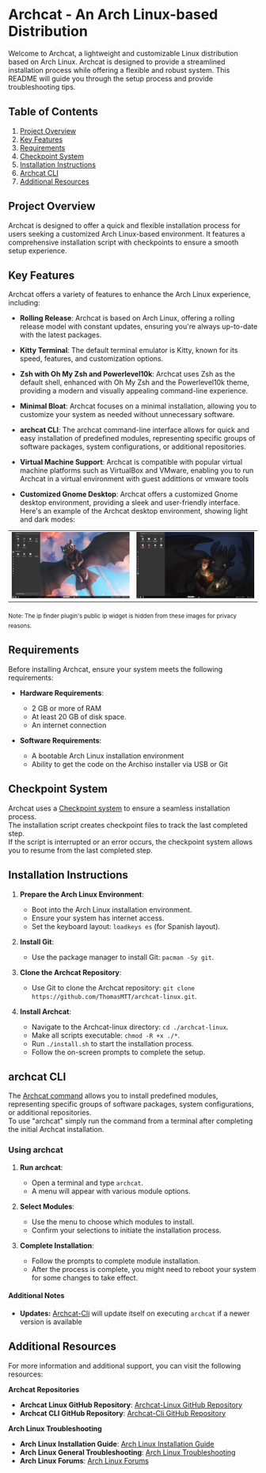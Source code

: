 # Archcat - An Arch Linux-based Distribution
Welcome to Archcat, a lightweight and customizable Linux distribution based on Arch Linux. Archcat is designed to provide a streamlined installation process while offering a flexible and robust system. This README will guide you through the setup process and provide troubleshooting tips.

## Table of Contents
1. [Project Overview](#project-overview)
2. [Key Features](#key-features)
3. [Requirements](#requirements)
4. [Checkpoint System](#checkpoint-system)
5. [Installation Instructions](#installation-instructions)
6. [Archcat CLI](#Archcat-cli)
7. [Additional Resources](#additional-resources)

## Project Overview
Archcat is designed to offer a quick and flexible installation process for users seeking a customized Arch Linux-based environment. It features a comprehensive installation script with checkpoints to ensure a smooth setup experience.

## Key Features
Archcat offers a variety of features to enhance the Arch Linux experience, including:

- **Rolling Release**: Archcat is based on Arch Linux, offering a rolling release model with constant updates, ensuring you're always up-to-date with the latest packages.
- **Kitty Terminal**: The default terminal emulator is Kitty, known for its speed, features, and customization options.
- **Zsh with Oh My Zsh and Powerlevel10k**: Archcat uses Zsh as the default shell, enhanced with Oh My Zsh and the Powerlevel10k theme, providing a modern and visually appealing command-line experience.

- **Minimal Bloat**: Archcat focuses on a minimal installation, allowing you to customize your system as needed without unnecessary software.
- **archcat CLI**: The archcat command-line interface allows for quick and easy installation of predefined modules, representing specific groups of software packages, system configurations, or additional repositories.
- **Virtual Machine Support**: Archcat is compatible with popular virtual machine platforms such as VirtualBox and VMware, enabling you to run Archcat in a virtual environment with guest addittions or vmware tools

- **Customized Gnome Desktop**: Archcat offers a customized Gnome desktop environment, providing a sleek and user-friendly interface.<br>
Here's an example of the Archcat desktop environment, showing light and dark modes:

<table>
  <tr>
    <td><img src="./images/desktop.png" alt="Archcat Desktop" width="800px"></td>
    <td><img src="./images/desktop-dark.png" alt="Archcat Desktop - Dark Mode" width="800px"></td>
  </tr>
</table>
<sub>Note: The ip finder plugin's public ip widget is hidden from these images for privacy reasons.</sub>

## Requirements
Before installing Archcat, ensure your system meets the following requirements:

- **Hardware Requirements**:
  - 2 GB or more of RAM
  - At least 20 GB of disk space.
  - An internet connection

- **Software Requirements**:
  - A bootable Arch Linux installation environment
  - Ability to get the code on the Archiso installer via USB or Git

## Checkpoint System
Archcat uses a [Checkpoint system](https://github.com/ThomasMTT/checkpoint-sh) to ensure a seamless installation process.<br>
The installation script creates checkpoint files to track the last completed step.<br> 
If the script is interrupted or an error occurs, the checkpoint system allows you to resume from the last completed step.

## Installation Instructions

1. **Prepare the Arch Linux Environment**:
   - Boot into the Arch Linux installation environment.
   - Ensure your system has internet access.
   - Set the keyboard layout: `loadkeys es` (for Spanish layout).

2. **Install Git**:
   - Use the package manager to install Git: `pacman -Sy git`.

3. **Clone the Archcat Repository**:
   - Use Git to clone the Archcat repository: `git clone https://github.com/ThomasMTT/archcat-linux.git`.

4. **Install Archcat**:
   - Navigate to the Archcat-linux directory: `cd ./archcat-linux`.
   - Make all scripts executable: `chmod -R +x ./*`.
   - Run `./install.sh` to start the installation process.
   - Follow the on-screen prompts to complete the setup.

## archcat CLI
The [Archcat command](https://github.com/ThomasMTT/Archcat-cli) allows you to install predefined modules, representing specific groups of software packages, system configurations, or additional repositories.<br>
To use "archcat" simply run the command from a terminal after completing the initial Archcat installation.

### Using archcat
1. **Run archcat**:
   - Open a terminal and type `archcat`.
   - A menu will appear with various module options.

2. **Select Modules**:
   - Use the menu to choose which modules to install.
   - Confirm your selections to initiate the installation process.

3. **Complete Installation**:
   - Follow the prompts to complete module installation.
   - After the process is complete, you might need to reboot your system for some changes to take effect.

#### Additional Notes
- **Updates:** [Archcat-Cli](https://github.com/ThomasMTT/Archcat-cli) will update itself on executing `archcat` if a newer version is available 

## Additional Resources
For more information and additional support, you can visit the following resources:

**Archcat Repositories**
- **Archcat Linux GitHub Repository**: [Archcat-Linux GitHub Repository](https://github.com/ThomasMTT/archcat-linux)
- **Archcat CLI GitHub Repository**: [Archcat-Cli GitHub Repository](https://github.com/ThomasMTT/Archcat-cli)

**Arch Linux Troubleshooting**
- **Arch Linux Installation Guide**: [Arch Linux Installation Guide](https://wiki.archlinux.org/title/Installation_guide)
- **Arch Linux General Troubleshooting**: [Arch Linux Troubleshooting](https://wiki.archlinux.org/title/Troubleshooting)
- **Arch Linux Forums**: [Arch Linux Forums](https://bbs.archlinux.org/)
